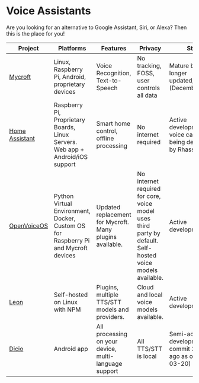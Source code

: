 # Voice Assistants

Are you looking for an alternative to Google Assistant, Siri, or Alexa? Then this is the place for you!


| Project                                                             | Platforms                                                                          | Features                                                 | Privacy                                                                                                     | Status                                                             | License                                                                     |
| ------------------------------------------------------------------- | ---------------------------------------------------------------------------------- | -------------------------------------------------------- | ----------------------------------------------------------------------------------------------------------- | ------------------------------------------------------------------ | --------------------------------------------------------------------------- |
| [Mycroft](https://github.com/MycroftAI/mycroft-core)                | Linux, Raspberry Pi, Android, proprietary devices                                  | Voice Recognition, Text-to-Speech                        | No tracking, FOSS, user controls all data                                                                   | Mature but no longer updated/supported (December 2021)             | [Apache 2.0](https://github.com/MycroftAI/mycroft-core/blob/dev/LICENSE.md) |
| [Home Assistant](https://www.home-assistant.io/)                    | Raspberry Pi, Proprietary Boards, Linux Servers. Web app + Android/iOS support     | Smart home control, offline processing                   | No internet required                                                                                        | Active development; voice capabilities being developed by Rhasspy  | [Apache 2.0](https://github.com/home-assistant/core/blob/dev/LICENSE.md)    |
| [OpenVoiceOS](https://www.openvoiceos.org/)                         | Python Virtual Environment, Docker, Custom OS for Raspberry Pi and Mycroft devices | Updated replacement for Mycroft. Many plugins available. | No internet required for core, voice model uses third party by default. Self-hosted voice models available. | Active development                                                 | [Apache 2.0](https://github.com/OpenVoiceOS/ovos-core)                      |
| [Leon](https://getleon.ai/)                                         | Self-hosted on Linux with NPM                                                      | Plugins, multiple TTS/STT models and providers.          | Cloud and local voice models available.                                                                     | Active development                                                 | [MIT](https://getleon.ai/)                                                  |
| [Dicio](https://github.com/Stypox/dicio-android?tab=readme-ov-file) | Android app                                                                        | All processing on your device, multi-language support    | All TTS/STT is local                                                                                        | Semi-active development (last commit 3 weeks ago as of 2025-03-20) | [GPL-3.0](https://github.com/Stypox/dicio-android?tab=GPL-3.0-1-ov-file)    |

